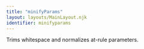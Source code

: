 ```yaml
---
title: "minifyParams"
layout: layouts/MainLayout.njk
identifier: minifyparams
---
```


<!-- This file was automatically generated. -->


Trims whitespace and normalizes at-rule parameters.